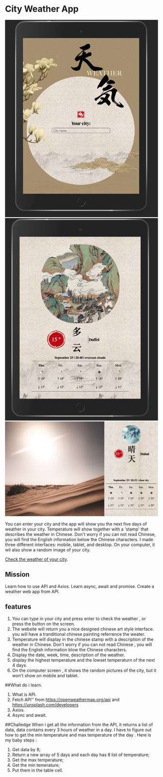 # City Weather App

![ipad](./readmeImg/ipad.png)
![kontich](./readmeImg/kontich.png)
![dubai](./readmeImg/dubai.png)

You can enter your city and the app will show you the next five days of weather in your city. Temperature will show together with a 'stamp' that describes the weather in Chinese. Don't worry if you can not read Chinese, you will find the English information below the Chinese characters. I made three different interfaces: mobile, tablet, and desktop. On your computer, it wil also show a random image of your city.

[Check the weather of your city](https://jasmine8711.github.io/weather-app-/).

## Mission

Learn how to use API and Axios.
Learn async, await and promise.
Create a weather web app from API.

## features

1. You can type in your city and press enter to check the weather , or press the button on the screen.
1. The website will return you a nice designed chinese art style interface. you will have a tranditional chinese painting referrence the weater.
1. Temperature will display in the chinese stamp with a description of the weather in Chinese. Don't worry if you can not read Chinese , you will find the English information blow the Chinese characters.
1. Display the date, week, time, description of the weather.
1. display the highest temperature and the lowset temperaturn of the next 4 days.
1. On the computer screen , it shows the random pictures of the city, but it won't show on mobile and tablet.

##What do i learn.

1. What is API.
1. Fetch API'' from https://openweathermap.org/api and https://unsplash.com/developers
1. Axios.
1. Async and await.

##Challedge
When i get all the information from the API, it returns a list of data, data contains every 3 hours of weather in a day.
I have to figure out how to get the min temperature and max temperature of the day .
Here is my baby steps :

1. Get data by 8;
1. Return a new array of 5 days and each day has 8 list of temperature;
1. Get the max temperature;
1. Get the min temerature;
1. Put them in the table cell.
